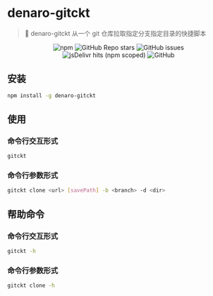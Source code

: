 # denaro-gitckt

> :tada: denaro-gitckt 从一个 git 仓库拉取指定分支指定目录的快捷脚本

<p align="center">
  <img alt="npm" src="https://img.shields.io/npm/v/denaro-gitckt?link=https%3A%2F%2Fgithub.com%2Fdenaro-org%2Fdenaro-gitckt">
  <img alt="GitHub Repo stars" src="https://img.shields.io/github/stars/denaro-org/denaro-gitckt?cacheSeconds=https%3A%2F%2Fgithub.com%2Fdenaro-org%2Fdenaro-gitckt">
  <img alt="GitHub issues" src="https://img.shields.io/github/issues/denaro-org/denaro-gitckt?link=https%3A%2F%2Fgithub.com%2Fdenaro-org%2Fdenaro-gitckt">
  <br />  
  <img alt="jsDelivr hits (npm scoped)" src="https://img.shields.io/jsdelivr/npm/hd/denaro-gitckt?link=https%3A%2F%2Fgithub.com%2Fdenaro-org%2Fdenaro-gitckt">
  <img alt="GitHub" src="https://img.shields.io/github/license/denaro-org/denaro-gitckt?link=https%3A%2F%2Fgithub.com%2Fdenaro-org%2Fdenaro-gitckt">
</p>

## 安装

```bash
npm install -g denaro-gitckt
```

## 使用

### 命令行交互形式

```bash
gitckt
```

### 命令行参数形式

```bash
gitckt clone <url> [savePath] -b <branch> -d <dir> 
```

## 帮助命令

### 命令行交互形式

```bash
gitckt -h
```

### 命令行参数形式

```bash
gitckt clone -h
```
